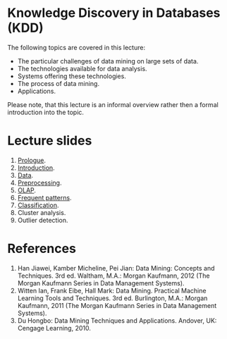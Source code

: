 # Knowledge Discovery in Databases (KDD)
The following topics are covered in this lecture:
- The particular challenges of data mining on large sets of data.
- The technologies available for data analysis.
- Systems offering these technologies.
- The process of data mining.
- Applications.

Please note, that this lecture is an informal overview rather then a formal introduction into the topic.

# Lecture slides
1. [Prologue](https://karhunenloeve.github.io/KDD/pdfs/lecture1.pdf).
2. [Introduction](https://karhunenloeve.github.io/KDD/pdfs/lecture2.pdf).
3. [Data](https://karhunenloeve.github.io/KDD/pdfs/lecture3.pdf).
4. [Preprocessing](https://karhunenloeve.github.io/KDD/pdfs/lecture4.pdf).
5. [OLAP](https://karhunenloeve.github.io/KDD/pdfs/lecture5.pdf).
6. [Frequent patterns](https://karhunenloeve.github.io/KDD/pdfs/lecture6.pdf).
7. [Classification](https://karhunenloeve.github.io/KDD/pdfs/lecture7.pdf).
8. Cluster analysis.
9. Outlier detection.

# References
1. Han Jiawei, Kamber Micheline, Pei Jian: Data Mining: Concepts and Techniques. 3rd ed. Waltham, M.A.: Morgan Kaufmann, 2012 (The Morgan Kaufmann Series in Data Management Systems).
2. Witten Ian, Frank Eibe, Hall Mark: Data Mining. Practical Machine Learning Tools and Techniques. 3rd ed. Burlington, M.A.: Morgan Kaufmann, 2011 (The Morgan Kaufmann Series in Data Management Systems).
3. Du Hongbo: Data Mining Techniques and Applications. Andover, UK: Cengage Learning, 2010.
